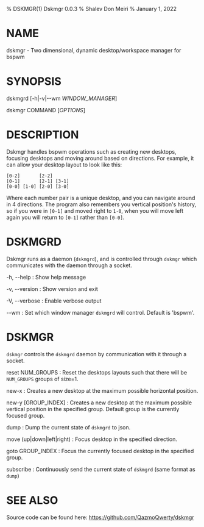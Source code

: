 % DSKMGR(1) Dskmgr 0.0.3
% Shalev Don Meiri
% January 1, 2022

# NAME

dskmgr - Two dimensional, dynamic desktop/workspace manager for bspwm

# SYNOPSIS

dskmgrd [-h|-v|--wm *WINDOW_MANAGER*]

dskmgr COMMAND [*OPTIONS*]

# DESCRIPTION

Dskmgr handles bspwm operations such as creating new desktops, focusing desktops and moving around based on directions. For example, it can allow your desktop layout to look like this:

```
[0-2]       [2-2]
[0-1]       [2-1] [3-1]
[0-0] [1-0] [2-0] [3-0]
```

Where each number pair is a unique desktop, and you can navigate around in 4 directions. The program also remembers you vertical position's history, so if you were in `[0-1]` and moved right to `1-0`, when you will move left again you will return to `[0-1]` rather than `[0-0]`.

# DSKMGRD

Dskmgr runs as a daemon (`dskmgrd`), and is controlled through `dskmgr` which communicates with the daemon through a socket.

-h, \--help
:   Show help message

-v, \--version
:   Show version and exit

-V, \--verbose
:   Enable verbose output

\--wm
:   Set which window manager `dskmgrd` will control.
    Default is 'bspwm'.

# DSKMGR

`dskmgr` controls the `dskmgrd` daemon by communication with it through a socket.

reset NUM_GROUPS
:   Reset the desktops layouts such that there will be `NUM_GROUPS` groups of size=1.

new-x
:   Creates a new desktop at the maximum possible horizontal position.

new-y [GROUP_INDEX]
:   Creates a new desktop at the maximum possible vertical position in the specified group.
    Default group is the currently focused group.

dump
:   Dump the current state of `dskmgrd` to json.

move (up|down|left|right)
:   Focus desktop in the specified direction.

goto GROUP_INDEX
:   Focus the currently focused desktop in the specified group.

subscribe
:   Continuously send the current state of `dskmgrd` (same format as `dump`)

# SEE ALSO

Source code can be found here: 
<https://github.com/QazmoQwerty/dskmgr>
